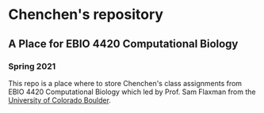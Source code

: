 # Chenchen's repository
## A Place for EBIO 4420 Computational Biology
### Spring 2021

This repo is a place where to store Chenchen's class assignments from EBIO 4420 Computational Biology which led by Prof. Sam Flaxman from the [University of Colorado Boulder][Colledge].

[Colledge]: https://www.colorado.edu/




